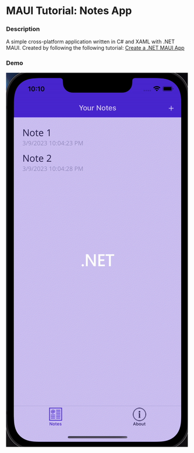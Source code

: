 # MAUI Tutorial: Notes App

### Description
A simple cross-platform application written in C# and XAML with .NET MAUI.
Created by following the following tutorial: [Create a .NET MAUI App](https://learn.microsoft.com/en-us/dotnet/maui/tutorials/notes-app/?view=net-maui-7.0)


### Demo
![Notes App Demo](Resources//Images//app-demo.gif)

